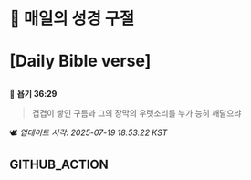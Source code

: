 # 🙏 매일의 성경 구절
# [Daily Bible verse]
##
<!-- START_BIBLE_VERSE -->
📖 **욥기 36:29**
> 겹겹이 쌓인 구름과 그의 장막의 우렛소리를 누가 능히 깨달으랴

🕊️ _업데이트 시각: 2025-07-19 18:53:22 KST_
  <!-- END_BIBLE_VERSE -->
## GITHUB_ACTION
